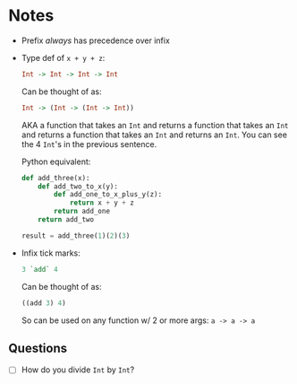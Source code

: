 # Notes

-   Prefix *always* has precedence over infix
-   Type def of `x + y + z`:
    
    ```Haskell
    Int -> Int -> Int -> Int
    ```

    Can be thought of as:

    ```Haskell
    Int -> (Int -> (Int -> Int))
    ```
    
    AKA a function that takes an `Int` and returns a function that takes an `Int` and returns a function that takes an `Int` and returns an `Int`. You can see the 4 `Int`'s in the previous sentence.

    Python equivalent:

    ```Python
    def add_three(x):
        def add_two_to_x(y):
            def add_one_to_x_plus_y(z):
                return x + y + z
            return add_one
        return add_two
    
    result = add_three(1)(2)(3)
    ```

-   Infix tick marks:

    ```Haskell
    3 `add` 4
    ```

    Can be thought of as:

    ```Haskell
    ((add 3) 4)
    ```

    So can be used on any function w/ 2 or more args: `a -> a -> a`

## Questions

-   [ ] How do you divide `Int` by `Int`?
